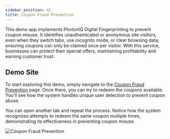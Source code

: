 ```yaml
---
sidebar_position: 41
title: Coupon Fraud Prevention
---
```


This demo app implements PhotonIQ Digital Fingerprinting to prevent coupon misuse. It identifies unauthenticated or anonymous site visitors, even when they switch tabs, use incognito mode, or clear browsing data, ensuring coupons can only be claimed once per visitor. With this service, businesses can protect their special offers, maintaining profitability and earning customer trust.

## Demo Site

To start exploring this demo, simply navigate to the [Coupon Fraud Prevention](https://coupon-fraud-prevention.macrometa.app/) page. Once there, you can try to redeem the coupons available. You'll see how the system handles unique user detection to prevent coupon abuse.

You can open another tab and repeat the process. Notice how the system recognizes attempts to redeem the same coupon multiple times, demonstrating its effectiveness in preventing coupon misuse.


![Coupon Fraud Prevention](/img/demos/coupon-fraud-prevention.png)